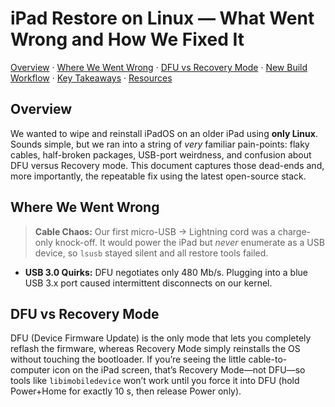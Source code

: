 # iPad Restore on Linux — What Went Wrong and How We Fixed It

[Overview](#overview) · [Where We Went Wrong](#where-we-went-wrong) · [DFU vs Recovery Mode](#dfu-vs-recovery-mode) · [New Build Workflow](#new-build-workflow) · [Key Takeaways](#key-takeaways) · [Resources](#resources)

## Overview

We wanted to wipe and reinstall iPadOS on an older iPad using **only Linux**.  
Sounds simple, but we ran into a string of *very* familiar pain-points: flaky cables, half-broken packages, USB-port weirdness, and confusion about DFU versus Recovery mode. This document captures those dead-ends and, more importantly, the repeatable fix using the latest open-source stack.

## Where We Went Wrong

> **Cable Chaos:** Our first micro-USB → Lightning cord was a charge-only knock-off. It would power the iPad but *never* enumerate as a USB device, so `lsusb` stayed silent and all restore tools failed.

- **USB 3.0 Quirks:** DFU negotiates only 480 Mb/s. Plugging into a blue USB 3.x port caused intermittent disconnects on our kernel.

## DFU vs Recovery Mode

DFU (Device Firmware Update) is the only mode that lets you completely reflash the firmware, whereas Recovery Mode simply reinstalls the OS without touching the bootloader. If you’re seeing the little cable-to-computer icon on the iPad screen, that’s Recovery Mode—not DFU—so tools like `libimobiledevice` won’t work until you force it into DFU (hold Power+Home for exactly 10 s, then release Power only).


